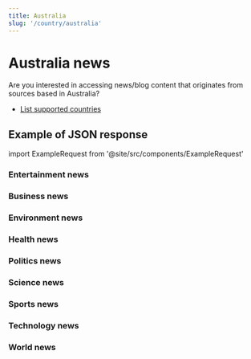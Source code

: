 ```yaml
---
title: Australia
slug: '/country/australia'
---
```


# Australia news

Are you interested in accessing news/blog content that originates from sources based in Australia?

- [List supported countries](/get-articles/countries)

## Example of JSON response

import ExampleRequest from '@site/src/components/ExampleRequest'

### Entertainment news
<ExampleRequest url="https://apitube.io/v1/news/articles?limit=2&category=news/Arts_and_Entertainment&language=au"></ExampleRequest>

### Business news
<ExampleRequest url="https://apitube.io/v1/news/articles?limit=2&category=news/Business&language=au"></ExampleRequest>

### Environment news
<ExampleRequest url="https://apitube.io/v1/news/articles?limit=2&category=news/Environment&language=au"></ExampleRequest>

### Health news
<ExampleRequest url="https://apitube.io/v1/news/articles?limit=2&category=news/Health&language=au"></ExampleRequest>

### Politics news
<ExampleRequest url="https://apitube.io/v1/news/articles?limit=2&category=news/Politics&language=au"></ExampleRequest>

### Science news
<ExampleRequest url="https://apitube.io/v1/news/articles?limit=2&category=news/Science&language=au"></ExampleRequest>

### Sports news
<ExampleRequest url="https://apitube.io/v1/news/articles?limit=2&category=news/Sports&language=au"></ExampleRequest>

### Technology news
<ExampleRequest url="https://apitube.io/v1/news/articles?limit=2&category=news/Technology&language=au"></ExampleRequest>

### World news
<ExampleRequest url="https://apitube.io/v1/news/articles?limit=2&category=news/World&language=au"></ExampleRequest>
